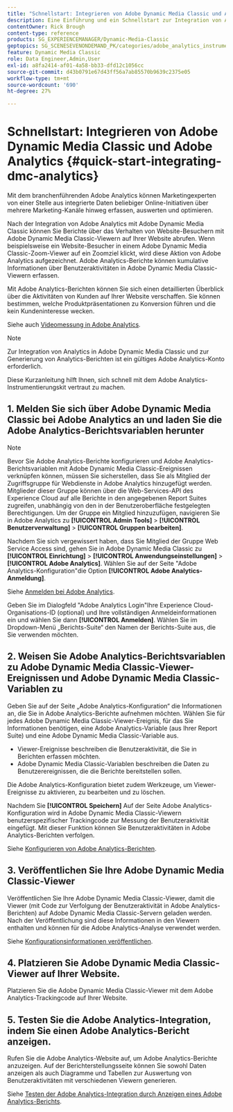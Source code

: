 ```yaml
---
title: "Schnellstart: Integrieren von Adobe Dynamic Media Classic und Adobe Analytics"
description: Eine Einführung und ein Schnellstart zur Integration von Adobe Dynamic Media Classic und Adobe Analytics, damit Sie schnell arbeiten können.
contentOwner: Rick Brough
content-type: reference
products: SG_EXPERIENCEMANAGER/Dynamic-Media-Classic
geptopics: SG_SCENESEVENONDEMAND_PK/categories/adobe_analytics_instrumentation_kit
feature: Dynamic Media Classic
role: Data Engineer,Admin,User
exl-id: a8fa2414-af01-4a58-bb33-dfd12c1056cc
source-git-commit: d43b0791e67d43ff56a7ab85570b9639c2375e05
workflow-type: tm+mt
source-wordcount: '690'
ht-degree: 27%

---
```


# Schnellstart: Integrieren von Adobe Dynamic Media Classic und Adobe Analytics {#quick-start-integrating-dmc-analytics}

Mit dem branchenführenden Adobe Analytics können Marketingexperten von einer Stelle aus integrierte Daten beliebiger Online-Initiativen über mehrere Marketing-Kanäle hinweg erfassen, auswerten und optimieren.

Nach der Integration von Adobe Analytics mit Adobe Dynamic Media Classic können Sie Berichte über das Verhalten von Website-Besuchern mit Adobe Dynamic Media Classic-Viewern auf Ihrer Website abrufen. Wenn beispielsweise ein Website-Besucher in einem Adobe Dynamic Media Classic-Zoom-Viewer auf ein Zoomziel klickt, wird diese Aktion von Adobe Analytics aufgezeichnet. Adobe Analytics-Berichte können kumulative Informationen über Benutzeraktivitäten in Adobe Dynamic Media Classic-Viewern erfassen.

Mit Adobe Analytics-Berichten können Sie sich einen detaillierten Überblick über die Aktivitäten von Kunden auf Ihrer Website verschaffen. Sie können bestimmen, welche Produktpräsentationen zu Konversion führen und die kein Kundeninteresse wecken.

Siehe auch [Videomessung in Adobe Analytics](https://experienceleague.adobe.com/docs/media-analytics/using/media-overview.html).

>[!NOTE]
>
>Zur Integration von Analytics in Adobe Dynamic Media Classic und zur Generierung von Analytics-Berichten ist ein gültiges Adobe Analytics-Konto erforderlich.

Diese Kurzanleitung hilft Ihnen, sich schnell mit dem Adobe Analytics-Instrumentierungskit vertraut zu machen.

## 1. Melden Sie sich über Adobe Dynamic Media Classic bei Adobe Analytics an und laden Sie die Adobe Analytics-Berichtsvariablen herunter

>[!NOTE]
>
>Bevor Sie Adobe Analytics-Berichte konfigurieren und Adobe Analytics-Berichtsvariablen mit Adobe Dynamic Media Classic-Ereignissen verknüpfen können, müssen Sie sicherstellen, dass Sie als Mitglied der Zugriffsgruppe für Webdienste in Adobe Analytics hinzugefügt werden. Mitglieder dieser Gruppe können über die Web-Services-API des Experience Cloud auf alle Berichte in den angegebenen Report Suites zugreifen, unabhängig von den in der Benutzeroberfläche festgelegten Berechtigungen. Um der Gruppe ein Mitglied hinzuzufügen, navigieren Sie in Adobe Analytics zu **[!UICONTROL Admin Tools]** > **[!UICONTROL Benutzerverwaltung]** > **[!UICONTROL Gruppen bearbeiten]**.

Nachdem Sie sich vergewissert haben, dass Sie Mitglied der Gruppe Web Service Access sind, gehen Sie in Adobe Dynamic Media Classic zu **[!UICONTROL Einrichtung]** > **[!UICONTROL Anwendungseinstellungen]** > **[!UICONTROL Adobe Analytics]**. Wählen Sie auf der Seite &quot;Adobe Analytics-Konfiguration&quot;die Option **[!UICONTROL Adobe Analytics-Anmeldung]**.

Siehe [Anmelden bei Adobe Analytics](log-analytics.md#log_in_to_adobe_analytics).

Geben Sie im Dialogfeld &quot;Adobe Analytics Login&quot;Ihre Experience Cloud-Organisations-ID (optional) und Ihre vollständigen Anmeldeinformationen ein und wählen Sie dann **[!UICONTROL Anmelden]**. Wählen Sie im Dropdown-Menü „Berichts-Suite“ den Namen der Berichts-Suite aus, die Sie verwenden möchten.

## 2. Weisen Sie Adobe Analytics-Berichtsvariablen zu Adobe Dynamic Media Classic-Viewer-Ereignissen und Adobe Dynamic Media Classic-Variablen zu

Geben Sie auf der Seite „Adobe Analytics-Konfiguration“ die Informationen an, die Sie in Adobe Analytics-Berichte aufnehmen möchten. Wählen Sie für jedes Adobe Dynamic Media Classic-Viewer-Ereignis, für das Sie Informationen benötigen, eine Adobe Analytics-Variable (aus Ihrer Report Suite) und eine Adobe Dynamic Media Classic-Variable aus.

* Viewer-Ereignisse beschreiben die Benutzeraktivität, die Sie in Berichten erfassen möchten.
* Adobe Dynamic Media Classic-Variablen beschreiben die Daten zu Benutzerereignissen, die die Berichte bereitstellen sollen.

Die Adobe Analytics-Konfiguration bietet zudem Werkzeuge, um Viewer-Ereignisse zu aktivieren, zu bearbeiten und zu löschen.

Nachdem Sie **[!UICONTROL Speichern]** Auf der Seite Adobe Analytics-Konfiguration wird in Adobe Dynamic Media Classic-Viewern benutzerspezifischer Trackingcode zur Messung der Benutzeraktivität eingefügt. Mit dieser Funktion können Sie Benutzeraktivitäten in Adobe Analytics-Berichten verfolgen. 

Siehe [Konfigurieren von Adobe Analytics-Berichten](configuring-analytics-reports.md#configuring_adobe_analytics_reports).

## 3. Veröffentlichen Sie Ihre Adobe Dynamic Media Classic-Viewer

Veröffentlichen Sie Ihre Adobe Dynamic Media Classic-Viewer, damit die Viewer (mit Code zur Verfolgung der Benutzeraktivität in Adobe Analytics-Berichten) auf Adobe Dynamic Media Classic-Servern geladen werden. Nach der Veröffentlichung sind diese Informationen in den Viewern enthalten und können für die Adobe Analytics-Analyse verwendet werden. 

Siehe [Konfigurationsinformationen veröffentlichen](publishing-analytics-configuration-information.md#publishing_adobe_analytics_configuration_information).

## 4. Platzieren Sie Adobe Dynamic Media Classic-Viewer auf Ihrer Website.

Platzieren Sie die Adobe Dynamic Media Classic-Viewer mit dem Adobe Analytics-Trackingcode auf Ihrer Website.

## 5. Testen Sie die Adobe Analytics-Integration, indem Sie einen Adobe Analytics-Bericht anzeigen.

Rufen Sie die Adobe Analytics-Website auf, um Adobe Analytics-Berichte anzuzeigen. Auf der Berichterstellungsseite können Sie sowohl Daten anzeigen als auch Diagramme und Tabellen zur Auswertung von Benutzeraktivitäten mit verschiedenen Viewern generieren. 

Siehe [Testen der Adobe Analytics-Integration durch Anzeigen eines Adobe Analytics-Berichts](testing-integration-viewing-analytics-report.md#testing_the_integration_by_viewing_an_adobe_analytics_report).
